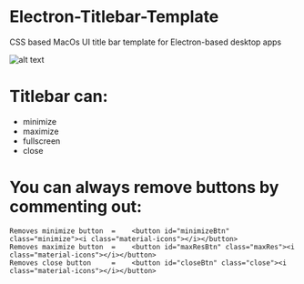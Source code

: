 # Electron-Titlebar-Template


CSS based MacOs UI title bar  template for Electron-based desktop apps

![alt text](https://i.imgur.com/ABdAZEb.png)


# Titlebar can:

- minimize
- maximize
- fullscreen
- close


# You can always remove buttons by commenting out:
```
Removes minimize button  =    <button id="minimizeBtn" class="minimize"><i class="material-icons"></i></button>
Removes maximize button  =    <button id="maxResBtn" class="maxRes"><i class="material-icons"></i></button>
Removes close button     =    <button id="closeBtn" class="close"><i class="material-icons"></i></button>
```
